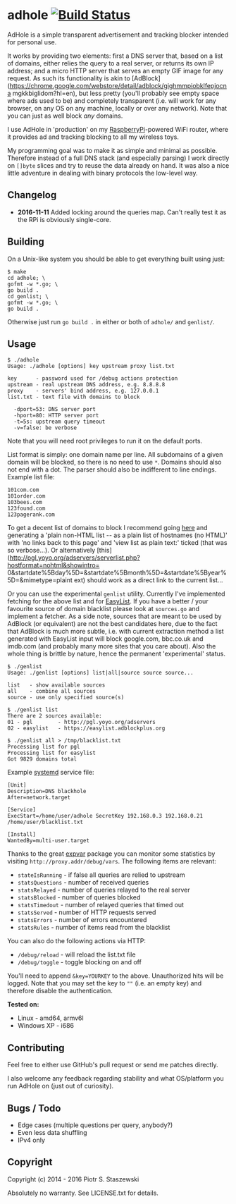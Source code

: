 # adhole [![Build Status](https://travis-ci.org/drbig/adhole.svg?branch=master)](https://travis-ci.org/drbig/adhole)

AdHole is a simple transparent advertisement and tracking blocker intended for 
personal use.

It works by providing two elements: first a DNS server that, based on a list of 
domains, either relies the query to a real server, or returns its own IP 
address; and a micro HTTP server that serves an empty GIF image for any 
request. As such its functionality is akin to 
[AdBlock](https://chrome.google.com/webstore/detail/adblock/gighmmpiobklfepjocna
mgkkbiglidom?hl=en), but less pretty (you'll probably see empty space where ads 
used to be) and completely transparent (i.e. will work for any browser, on any 
OS on any machine, locally or over any network). Note that you can just as well 
block *any* domains.

I use AdHole in 'production' on my 
[RaspberryPi](http://www.raspberrypi.org/)-powered WiFi router, where it 
provides ad and tracking blocking to all my wireless toys.

My programming goal was to make it as simple and minimal as possible. Therefore 
instead of a full DNS stack (and especially parsing) I work directly on 
`[]byte` slices and try to reuse the data already on hand. It was also a nice 
little adventure in dealing with binary protocols the low-level way.

## Changelog

- **2016-11-11** Added locking around the queries map. Can't really test it as the RPi is obviously single-core.

## Building

On a Unix-like system you should be able to get everything built using just:

    $ make
    cd adhole; \
    gofmt -w *.go; \
    go build .
    cd genlist; \
    gofmt -w *.go; \
    go build .

Otherwise just run `go build .` in either or both of `adhole/` and `genlist/`.

## Usage

    $ ./adhole
    Usage: ./adhole [options] key upstream proxy list.txt
    
    key      - password used for /debug actions protection
    upstream - real upstream DNS address, e.g. 8.8.8.8
    proxy    - servers' bind address, e.g. 127.0.0.1
    list.txt - text file with domains to block
    
      -dport=53: DNS server port
      -hport=80: HTTP server port
      -t=5s: upstream query timeout
      -v=false: be verbose

Note that you will need root privileges to run it on the default ports.

List format is simply: one domain name per line. All subdomains of a given 
domain will be blocked, so there is no need to use `*`. Domains should also not 
end with a dot. The parser should also be indifferent to line endings. Example 
list file:

    101com.com
    101order.com
    103bees.com
    123found.com
    123pagerank.com

To get a decent list of domains to block I recommend going 
[here](http://pgl.yoyo.org/adservers/) and generating a 'plain non-HTML list -- 
as a plain list of hostnames (no HTML)' with 'no links back to this page' and 
'view list as plain text:' ticked (that was so verbose...). Or alternatively 
[this](http://pgl.yoyo.org/adservers/serverlist.php?hostformat=nohtml&showintro=
0&startdate%5Bday%5D=&startdate%5Bmonth%5D=&startdate%5Byear%5D=&mimetype=plaint
ext) should work as a direct link to the current list...

Or you can use the experimental `genlist` utility. Currently I've implemented 
fetching for the above list and for 
[EasyList](https://easylist.adblockplus.org/en/). 
If you have a better / your favourite source of domain blacklist 
please look at `sources.go` and implement a fetcher. As a side note, sources 
that are meant to be used by AdBlock (or equivalent) are not the best 
candidates here, due to the fact that AdBlock is much more subtle, i.e. with 
current extraction method a list generated with EasyList input will block 
google.com, bbc.co.uk and imdb.com (and probably many more sites that you 
care about). Also the whole thing is brittle by nature, hence the permanent 
'experimental' status.

    $ ./genlist
    Usage: ./genlist [options] list|all|source source source...
    
    list   - show available sources
    all    - combine all sources
    source - use only specified source(s)
    
    $ ./genlist list
    There are 2 sources available:
    01 - pgl        - http://pgl.yoyo.org/adservers
    02 - easylist   - https://easylist.adblockplus.org
    
    $ ./genlist all > /tmp/blacklist.txt
    Processing list for pgl
    Processing list for easylist
    Got 9829 domains total

Example [systemd](http://www.freedesktop.org/wiki/Software/systemd/) service 
file:

    [Unit]
    Description=DNS blackhole
    After=network.target
    
    [Service]
    ExecStart=/home/user/adhole SecretKey 192.168.0.3 192.168.0.21 /home/user/blacklist.txt
    
    [Install]
    WantedBy=multi-user.target

Thanks to the great [expvar](http://golang.org/pkg/expvar/) package you can 
monitor some statistics by visiting `http://proxy.addr/debug/vars`. The 
following items are relevant:

  * `stateIsRunning` - if false all queries are relied to upstream
  * `statsQuestions` - number of received queries
  * `statsRelayed` - number of queries relayed to the real server
  * `statsBlocked` - number of queries blocked
  * `statsTimedout` - number of relayed queries that timed out
  * `statsServed` - number of HTTP requests served
  * `statsErrors` - number of errors encountered
  * `statsRules` - number of items read from the blacklist

You can also do the following actions via HTTP:

  * `/debug/reload` - will reload the list.txt file
  * `/debug/toggle` - toggle blocking on and off

You'll need to append `&key=YOURKEY` to the above. Unauthorized hits will 
be logged. Note that you may set the key to `""` (i.e. an empty key) and 
therefore disable the authentication.

**Tested on:**

  * Linux - amd64, armv6l
  * Windows XP - i686

## Contributing

Feel free to either use GitHub's pull request or send me patches directly.

I also welcome any feedback regarding stability and what OS/platform you run 
AdHole on (just out of curiosity).

## Bugs / Todo

  * Edge cases (multiple questions per query, anybody?)
  * Even less data shuffling
  * IPv4 only

## Copyright

Copyright (c) 2014 - 2016 Piotr S. Staszewski

Absolutely no warranty. See LICENSE.txt for details.
